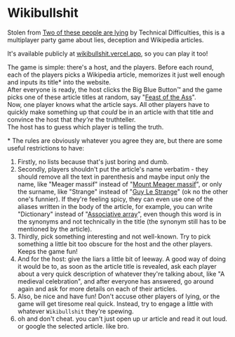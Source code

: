# Wikibullshit
Stolen from [Two of these people are lying](https://www.youtube.com/playlist?list=PLfx61sxf1Yz2I-c7eMRk9wBUUDCJkU7H0) by Technical Difficulties, this is a multiplayer party game about lies, deception and Wikipedia articles.

It's available publicly at [wikibullshit.vercel.app](https://wikibullshit.vercel.app), so you can play it too!

The game is simple: there's a host, and the players. Before each round, each of the players picks a Wikipedia article, memorizes it just well enough and inputs its title\* into the website.  
After everyone is ready, the host clicks the Big Blue Button™ and the game picks one of these article titles at random, say "[Feast of the Ass](https://en.wikipedia.org/wiki/Feast_of_the_Ass)".  
Now, one player knows what the article says. All other players have to quickly make something up that *could* be in an article with that title and convince the host that *they're* the truthteller.  
The host has to guess which player is telling the truth.

\* The rules are obviously whatever you agree they are, but there are some useful restrictions to have:
1. Firstly, no lists because that's just boring and dumb.
1. Secondly, players shouldn't put the article's name verbatim - they should remove all the text in parenthesis and maybe input only the name, like "Meager massif" instead of "[Mount Meager massif](https://en.wikipedia.org/wiki/Mount_Meager_massif)", or only the surname, like "Strange" instead of "[Guy Le Strange](https://en.wikipedia.org/wiki/Guy_Le_Strange)" (ok no the other one's funnier). If they're feeling spicy, they can even use one of the aliases written in the body of the article, for example, you can write "Dictionary" instead of "[Associative array](https://en.wikipedia.org/wiki/Associative_array)", even though this word is in the synonyms and not technically in the title (the synonym still has to be mentioned by the article).
1. Thirdly, pick something interesting and not well-known. Try to pick something a little bit too obscure for the host and the other players. Keeps the game fun!
1. And for the host: give the liars a little bit of leeway. A good way of doing it would be to, as soon as the article title is revealed, ask each player about a very quick description of whatever they're talking about, like "A medieval celebration", and after everyone has answered, go around again and ask for more details on each of their articles.
1. Also, be nice and have fun! Don't accuse other players of lying, or the game will get tiresome real quick. Instead, try to engage a little with whatever `Wikibullshit` they're spewing.
1. oh and don't cheat. you can't just open up ur article and read it out loud. or google the selected article. like bro.